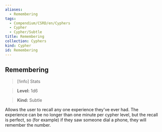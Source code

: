 ```yaml
---
aliases:
  - Remembering
tags:
  - Compendium/CSRD/en/Cyphers
  - Cypher
  - Cypher/Subtle
title: Remembering
collection: Cyphers
kind: Cypher
id: Remembering
---
```

## Remembering    
>[!info] Stats    
> **Level:** 1d6    
> **Kind:** Subtle  
    
Allows the user to recall any one experience they've ever had. The experience can be no longer than one minute per cypher level, but the recall is perfect, so (for example) if they saw someone dial a phone, they will remember the number.
